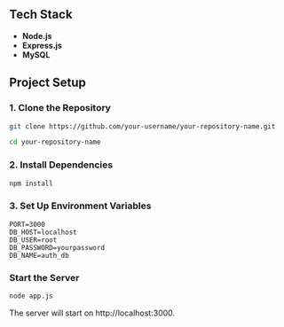 ## Tech Stack

-   **Node.js**
-   **Express.js**
-   **MySQL**

## Project Setup

### 1. Clone the Repository

```Bash
git clone https://github.com/your-username/your-repository-name.git

```

```Bash
cd your-repository-name
```

### 2. Install Dependencies

```Bash
npm install
```

### 3. Set Up Environment Variables

```
PORT=3000
DB_HOST=localhost
DB_USER=root
DB_PASSWORD=yourpassword
DB_NAME=auth_db
```

### Start the Server

```Bash
node app.js
```

The server will start on http://localhost:3000.
